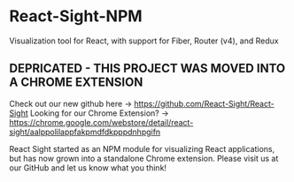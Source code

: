 # React-Sight-NPM
Visualization tool for React, with support for Fiber, Router (v4), and Redux

## DEPRICATED - THIS PROJECT WAS MOVED INTO A CHROME EXTENSION

Check out our new github here -> https://github.com/React-Sight/React-Sight
Looking for our Chrome Extension? -> https://chrome.google.com/webstore/detail/react-sight/aalppolilappfakpmdfdkpppdnhpgifn

React Sight started as an NPM module for visualizing React applications, but has now grown into a standalone Chrome extension. Please visit us at our GitHub and let us know what you think!
